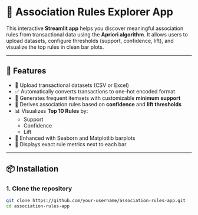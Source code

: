 # 🛒 Association Rules Explorer App

This interactive **Streamlit app** helps you discover meaningful association rules from transactional data using the **Apriori algorithm**. It allows users to upload datasets, configure thresholds (support, confidence, lift), and visualize the top rules in clean bar plots.

---

## 🚀 Features

- 📁 Upload transactional datasets (CSV or Excel)
- ✅ Automatically converts transactions to one-hot encoded format
- 🧮 Generates frequent itemsets with customizable **minimum support**
- 🔗 Derives association rules based on **confidence** and **lift thresholds**
- 📊 Visualizes **Top 10 Rules** by:
  - Support
  - Confidence
  - Lift
- 🎨 Enhanced with Seaborn and Matplotlib barplots
- 📝 Displays exact rule metrics next to each bar

---

## 📦 Installation

### 1. Clone the repository

```bash
git clone https://github.com/your-username/association-rules-app.git
cd association-rules-app
